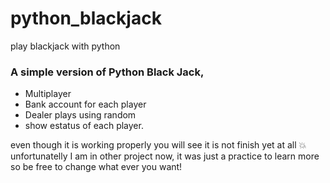 # python_blackjack
play blackjack with python
### A simple version of **Python** Black Jack,
- Multiplayer
- Bank account for each player
- Dealer plays using random
- show estatus of each player.

even though it is working properly you will see it is not finish  yet at all  :boom: unfortunatelly I am in other project now, it was just a practice to learn more 
so be free to change what ever you want!
